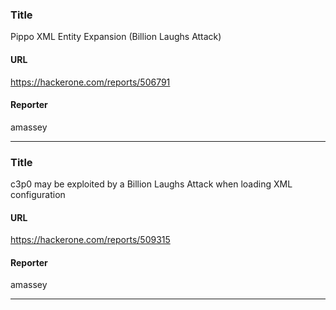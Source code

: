 ### Title
Pippo XML Entity Expansion (Billion Laughs Attack)
#### URL 
https://hackerone.com/reports/506791
#### Reporter 
amassey

---


### Title
c3p0 may be exploited by a Billion Laughs Attack when loading XML configuration
#### URL 
https://hackerone.com/reports/509315
#### Reporter 
amassey

---


